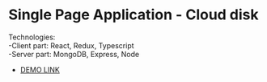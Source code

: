 # Single Page Application - Cloud disk

Technologies: <br />
-Client part: React, Redux, Typescript <br />
-Server part: MongoDB, Express, Node <br />

- [DEMO LINK](https://react-mern-cloud.herokuapp.com/)
